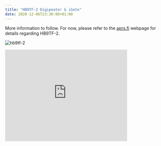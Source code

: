 ```yaml
---
title: "HB9TF-2 Digipeater & iGate"
date: 2020-12-06T23:30:00+01:00
---
```


More information to follow. For now, please refer to the [aprs.fi](http://aprs.fi/HB9TF-2) webpage for details regarding HB9TF-2.

![hb9tf-2](/images/hb9tf-2.jpg)

<iframe src='https://map.geo.admin.ch/embed.html?lang=en&topic=ech&bgLayer=ch.swisstopo.pixelkarte-farbe&layers=ch.swisstopo.zeitreihen,ch.bfs.gebaeude_wohnungs_register,ch.bav.haltestellen-oev,ch.swisstopo.swisstlm3d-wanderwege&layers_opacity=1,1,1,0.8&layers_visibility=false,false,false,false&layers_timestamp=18641231,,,&E=2789352.80&N=1155681.38&zoom=6.743333333333333' width='400' height='300' frameborder='0' style='border:0'></iframe>
